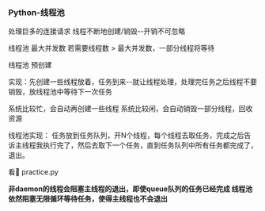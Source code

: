 ### Python-线程池

处理巨多的连接请求
线程不断地创建/销毁--开销不可忽略

线程池  最大并发数
若需要线程数 > 最大并发数，一部分线程将等待

线程池  预创建

实现：先创建一些线程放着，任务到来--就让线程处理，处理完任务之后线程不要销毁，放线程池中等待下一次任务

系统比较忙，会自动再创建一些线程
系统比较闲，会自动销毁一部分线程，回收资源

线程池实现：
任务放到任务队列，开N个线程，每个线程去取任务，完成之后告诉主线程我执行完了，然后去取下一个任务，直到任务队列中所有任务都完成了，退出。

看🌰 practice.py

**非daemon的线程会阻塞主线程的退出，即使queue队列的任务已经完成
线程池依然阻塞无限循环等待任务，使得主线程也不会退出**

